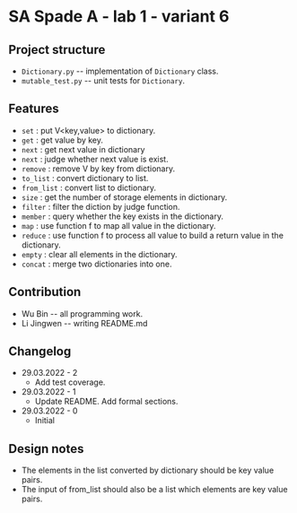 # SA Spade A - lab 1 - variant 6

## Project structure

- `Dictionary.py` -- implementation of `Dictionary` class.
- `mutable_test.py` -- unit tests for `Dictionary`.

## Features

- `set` : put V<key,value> to dictionary.
- `get` : get value by key.
- `next` : get next value in dictionary
- `next` : judge whether next value is exist.
- `remove` : remove V by key from dictionary.
- `to_list` : convert dictionary to list.
- `from_list` : convert list to dictionary.
- `size` : get the number of storage elements in dictionary.
- `filter` : filter the diction by judge function.
- `member` : query whether the key exists in the dictionary.
- `map` : use function f to map all value in the dictionary.
- `reduce` : use function f to process all value to build a return value in the dictionary.
- `empty` : clear all elements in the dictionary.
- `concat` : merge two dictionaries into one.

## Contribution

- Wu Bin -- all programming work.
- Li Jingwen -- writing README.md

## Changelog

- 29.03.2022 - 2
  - Add test coverage.
- 29.03.2022 - 1
  - Update README. Add formal sections.
- 29.03.2022 - 0
  - Initial

## Design notes

- The elements in the list converted by dictionary should be key value pairs.
- The input of from_list should also be a list which elements are key value pairs.
